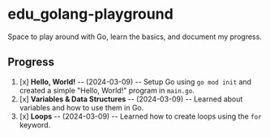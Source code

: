 # edu_golang-playground

Space to play around with Go, learn the basics, and document my progress.

## Progress

1. [x] **Hello, World!** -- (2024-03-09) -- Setup Go using `go mod init` and
       created a simple "Hello, World!" program in `main.go`.
1. [x] **Variables & Data Structures** -- (2024-03-09) -- Learned about
       variables and how to use them in Go.
1. [x] **Loops** -- (2024-03-09) -- Learned how to create loops using the `for`
       keyword.
